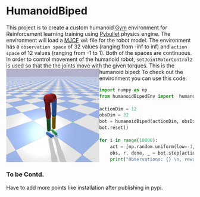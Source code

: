# HumanoidBiped
This project is to create a custom humanoid [Gym](https://gym.openai.com/) environment for Reinforcement learning training using [Pybullet](https://pybullet.org/wordpress/) physics engine. The environment will load a [MJCF](http://mujoco.org/book/modeling.html) `xml` file for the robot model. The environment has a `observation space` of 32 values (ranging from -inf to inf) and `action space` of 12 values (ranging from -1 to 1). Both of the spaces are continuous. In order to control movement of the humanoid robot, `setJointMotorControl2` is used so that the the joints move with the given torques.
This is the humanoid biped:
<a href="url"><img src="https://github.com/Rysul119/HumanoidBiped/blob/master/assets/snap.png" align="left" height="250" width="250" ></a>
To check out the environment you can use this code:

```python
import numpy as np
from humanoidBipedEnv import  humanoidBiped

actionDim = 12
obsDim = 32
bot = humanoidBiped(actionDim, obsDim)
bot.reset()

for i in range(10000):
    act = [np.random.uniform(low=-1, high = 1) for _ in range(12)]
    obs, r, done, _ = bot.step(action=act)
    print("Observations: {} \n, reward: {} \n, done: {}\n".format(obs, r, done))

```

### To be Contd. 
Have to add more points like installation after publishing in pypi. 


